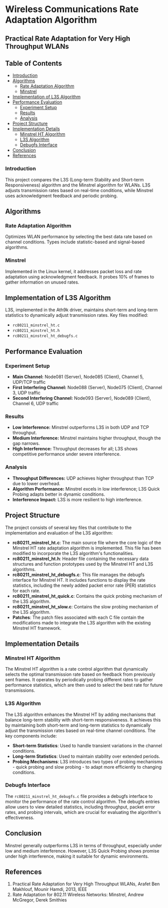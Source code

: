# Wireless Communications Rate Adaptation Algorithm

## Practical Rate Adaptation for Very High Throughput WLANs

## Table of Contents

- [Introduction](#introduction)
- [Algorithms](#algorithms)
  - [Rate Adaptation Algorithm](#rate-adaptation-algorithm)
  - [Minstrel](#minstrel)
- [Implementation of L3S Algorithm](#implementation-of-l3s-algorithm)
- [Performance Evaluation](#performance-evaluation)
  - [Experiment Setup](#experiment-setup)
  - [Results](#results)
  - [Analysis](#analysis)
- [Project Structure](#project-structure)
- [Implementation Details](#implementation-details)
  - [Minstrel HT Algorithm](#minstrel-ht-algorithm)
  - [L3S Algorithm](#l3s-algorithm)
  - [Debugfs Interface](#debugfs-interface)
- [Conclusion](#conclusion)
- [References](#references)

### Introduction
This project compares the L3S (Long-term Stability and Short-term Responsiveness) algorithm and the Minstrel algorithm for WLANs. L3S adjusts transmission rates based on real-time conditions, while Minstrel uses acknowledgment feedback and periodic probing.

## Algorithms

### Rate Adaptation Algorithm
Optimizes WLAN performance by selecting the best data rate based on channel conditions. Types include statistic-based and signal-based algorithms.

### Minstrel
Implemented in the Linux kernel, it addresses packet loss and rate adaptation using acknowledgment feedback. It probes 10% of frames to gather information on unused rates.

## Implementation of L3S Algorithm
L3S, implemented in the Ath9k driver, maintains short-term and long-term statistics to dynamically adjust transmission rates. Key files modified:
- `rc80211_minstrel_ht.c`
- `rc80211_minstrel_ht.h`
- `rc80211_minstrel_ht_debugfs.c`

## Performance Evaluation

### Experiment Setup
- **Main Channel:** Node081 (Server), Node085 (Client), Channel 5, UDP/TCP traffic
- **First Interfering Channel:** Node088 (Server), Node075 (Client), Channel 3, UDP traffic
- **Second Interfering Channel:** Node093 (Server), Node089 (Client), Channel 6, UDP traffic

### Results
- **Low Interference:** Minstrel outperforms L3S in both UDP and TCP throughput.
- **Medium Interference:** Minstrel maintains higher throughput, though the gap narrows.
- **High Interference:** Throughput decreases for all; L3S shows competitive performance under severe interference.

### Analysis
- **Throughput Differences:** UDP achieves higher throughput than TCP due to lower overhead.
- **Algorithm Performance:** Minstrel excels in low interference; L3S Quick Probing adapts better in dynamic conditions.
- **Interference Impact:** L3S is more resilient to high interference.


## Project Structure

The project consists of several key files that contribute to the implementation and evaluation of the L3S algorithm:

- **rc80211_minstrel_ht.c**: The main source file where the core logic of the Minstrel HT rate adaptation algorithm is implemented. This file has been modified to incorporate the L3S algorithm's functionalities.
- **rc80211_minstrel_ht.h**: Header file containing the necessary data structures and function prototypes used by the Minstrel HT and L3S algorithms.
- **rc80211_minstrel_ht_debugfs.c**: This file manages the debugfs interface for Minstrel HT. It includes functions to display the rate statistics, including the newly added packet error rate (PER) statistics for each rate.
- **rc80211_minstrel_ht_quick.c**: Contains the quick probing mechanism of the L3S algorithm.
- **rc80211_minstrel_ht_slow.c**: Contains the slow probing mechanism of the L3S algorithm.
- **Patches**: The patch files associated with each C file contain the modifications made to integrate the L3S algorithm with the existing Minstrel HT framework.

## Implementation Details

### Minstrel HT Algorithm

The Minstrel HT algorithm is a rate control algorithm that dynamically selects the optimal transmission rate based on feedback from previously sent frames. It operates by periodically probing different rates to gather performance statistics, which are then used to select the best rate for future transmissions.

### L3S Algorithm

The L3S algorithm enhances the Minstrel HT by adding mechanisms that balance long-term stability with short-term responsiveness. It achieves this by maintaining both short-term and long-term statistics to dynamically adjust the transmission rates based on real-time channel conditions. The key components include:

- **Short-term Statistics**: Used to handle transient variations in the channel conditions.
- **Long-term Statistics**: Used to maintain stability over extended periods.
- **Probing Mechanisms**: L3S introduces two types of probing mechanisms - quick probing and slow probing - to adapt more efficiently to changing conditions.

### Debugfs Interface

The `rc80211_minstrel_ht_debugfs.c` file provides a debugfs interface to monitor the performance of the rate control algorithm. The debugfs entries allow users to view detailed statistics, including throughput, packet error rates, and probing intervals, which are crucial for evaluating the algorithm's effectiveness.

## Conclusion
Minstrel generally outperforms L3S in terms of throughput, especially under low and medium interference. However, L3S Quick Probing shows promise under high interference, making it suitable for dynamic environments.

## References
1. Practical Rate Adaptation for Very High Throughput WLANs, Arafet Ben Makhlouf, Mounir Hamdi, 2013, IEEE
2. Rate Adaptation for 802.11 Wireless Networks: Minstrel, Andrew McGregor, Derek Smithies
